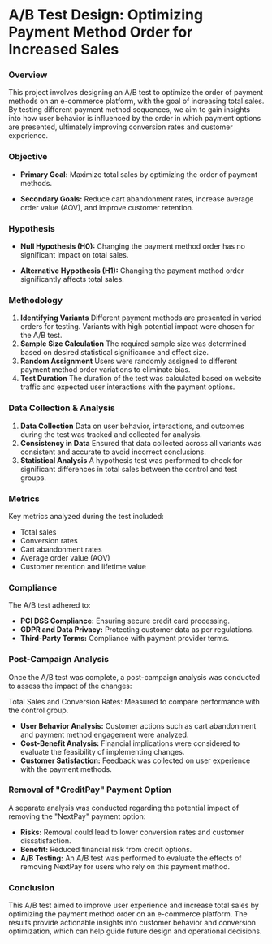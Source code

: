 # A/B Test Design: Optimizing Payment Method Order for Increased Sales
### Overview
This project involves designing an A/B test to optimize the order of payment methods on an e-commerce platform, with the goal of increasing total sales. By testing different payment method sequences, we aim to gain insights into how user behavior is influenced by the order in which payment options are presented, ultimately improving conversion rates and customer experience.

### Objective
- **Primary Goal:** Maximize total sales by optimizing the order of payment methods.

- **Secondary Goals:** Reduce cart abandonment rates, increase average order value (AOV), and improve customer retention.

### Hypothesis
- **Null Hypothesis (H0):** Changing the payment method order has no significant impact on total sales.

- **Alternative Hypothesis (H1):** Changing the payment method order significantly affects total sales.

### Methodology
1. **Identifying Variants**
Different payment methods are presented in varied orders for testing.
Variants with high potential impact were chosen for the A/B test.
2. **Sample Size Calculation**
The required sample size was determined based on desired statistical significance and effect size.
3. **Random Assignment**
Users were randomly assigned to different payment method order variations to eliminate bias.
4. **Test Duration**
The duration of the test was calculated based on website traffic and expected user interactions with the payment options.
### Data Collection & Analysis
1. **Data Collection**
Data on user behavior, interactions, and outcomes during the test was tracked and collected for analysis.
2. **Consistency in Data**
Ensured that data collected across all variants was consistent and accurate to avoid incorrect conclusions.
3. **Statistical Analysis**
A hypothesis test was performed to check for significant differences in total sales between the control and test groups.

### Metrics
Key metrics analyzed during the test included:
- Total sales
- Conversion rates
- Cart abandonment rates
- Average order value (AOV)
- Customer retention and lifetime value

### Compliance
The A/B test adhered to:

- **PCI DSS Compliance:** Ensuring secure credit card processing.
- **GDPR and Data Privacy:** Protecting customer data as per regulations.
- **Third-Party Terms:** Compliance with payment provider terms.

### Post-Campaign Analysis
Once the A/B test was complete, a post-campaign analysis was conducted to assess the impact of the changes:

Total Sales and Conversion Rates: Measured to compare performance with the control group.
- **User Behavior Analysis:** Customer actions such as cart abandonment and payment method engagement were analyzed.
- **Cost-Benefit Analysis:** Financial implications were considered to evaluate the feasibility of implementing changes.
- **Customer Satisfaction:** Feedback was collected on user experience with the payment methods.

### Removal of "CreditPay" Payment Option
A separate analysis was conducted regarding the potential impact of removing the "NextPay" payment option:

- **Risks:** Removal could lead to lower conversion rates and customer dissatisfaction.
- **Benefit:** Reduced financial risk from credit options.
- **A/B Testing:** An A/B test was performed to evaluate the effects of removing NextPay for users who rely on this payment method.

### Conclusion
This A/B test aimed to improve user experience and increase total sales by optimizing the payment method order on an e-commerce platform. The results provide actionable insights into customer behavior and conversion optimization, which can help guide future design and operational decisions.
